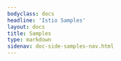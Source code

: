 ```yaml
---
bodyclass: docs
headline: 'Istio Samples'
layout: docs
title: Samples
type: markdown
sidenav: doc-side-samples-nav.html
---
```

